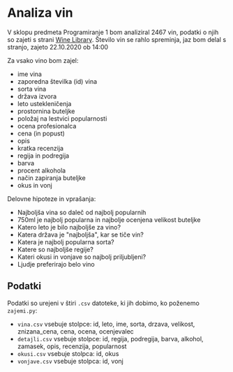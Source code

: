 # Analiza vin

V sklopu predmeta Programiranje 1 bom analiziral 2467 vin, podatki o njih so zajeti s strani 
[Wine Library](https://winelibrary.com/search?page=1&search=). Število vin se rahlo spreminja, 
jaz bom delal s stranjo, zajeto 22.10.2020 ob 14:00

Za vsako vino bom zajel:
* ime vina
* zaporedna številka (id) vina
* sorta vina
* država izvora
* leto ustekleničenja
* prostornina buteljke
* položaj na lestvici popularnosti
* ocena profesionalca
* cena (in popust)
* opis
* kratka recenzija
* regija in podregija
* barva 
* procent alkohola
* način zapiranja buteljke
* okus in vonj

Delovne hipoteze in vprašanja:
* Najboljša vina so daleč od najbolj popularnih
* 750ml je najbolj popularna in najbolje ocenjena velikost buteljke
* Katero leto je bilo najboljše za vino?
* Katera država je "najboljša", kar se tiče vin?
* Katera je najbolj popularna sorta?
* Katere so najboljše regije?
* Kateri okusi in vonjave so najbolj priljubljeni?
* Ljudje preferirajo belo vino


## Podatki
Podatki so urejeni v štiri `.csv` datoteke, ki jih dobimo, ko poženemo `zajemi.py`:
* `vina.csv` vsebuje stolpce: id, leto, ime, sorta, drzava, velikost, znizana_cena, 
    cena, ocena, ocenjevalec
* `detajli.csv` vsebuje stolpce: id, regija, podregija, barva, alkohol, zamasek, 
    opis, recenzija, popularnost 
* `okusi.csv` vsebuje stolpca: id, okus
* `vonjave.csv` vsebuje stolpca: id, vonj